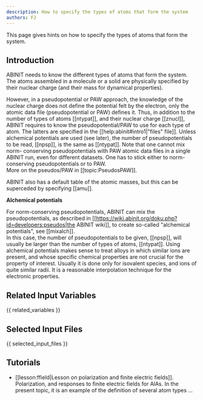 ```yaml
---
description: How to specify the types of atoms that form the system
authors: FJ
---
```

<!--- This is the source file for this topics. Can be edited. -->

This page gives hints on how to specify the types of atoms that form the system.

## Introduction

ABINIT needs to know the different types of atoms that form the system.
The atoms assembled in a molecule or a solid are physically specified by their
nuclear charge (and their mass for dynamical properties).

However, in a pseudopotential or PAW approach, the knowledge of the nuclear
charge does not define the potential felt by the electron, only the atomic
data file (pseudopotential or PAW) defines it. Thus, in addition to the number
of types of atoms [[ntypat]], and their nuclear charge [[znucl]], ABINIT
requires to know the pseudopotential/PAW to use for each type of atom. The
latters are specified in the [[help:abinit#intro1|"files" file]]. Unless
alchemical potentials are used (see later), the number of pseudopotentials to
be read, [[npsp]], is the same as [[ntypat]]. Note that one cannot mix norm-
conserving pseudopotentials with PAW atomic data files in a single ABINIT run,
even for different datasets. One has to stick either to norm-conserving
pseudopotentials or to PAW.  
More on the pseudos/PAW in [[topic:PseudosPAW]].

ABINIT also has a default table of the atomic masses, but this can be
superceded by specifying [[amu]].

**Alchemical potentials**

For norm-conserving pseudopotentials, ABINIT can mix the pseudopotentials, as
described in [[https://wiki.abinit.org/doku.php?id=developers:pseudos|the ABINIT wiki]], 
to create so-called "alchemical potentials", see [[mixalch]].  
In this case, the number of pseudopotentials to be given, [[npsp]], will
usually be larger than the number of types of atoms, [[ntypat]]. Using
alchemical potentials makes sense to treat alloys in which similar ions are
present, and whose specific chemical properties are not crucial for the
property of interest. Usually it is done only for isovalent species, and ions
of quite similar radii. It is a reasonable interpolation technique for the
electronic properties.



## Related Input Variables

{{ related_variables }}

## Selected Input Files

{{ selected_input_files }}

## Tutorials

* [[lesson:ffield|Lesson on polarization and finite electric fields]]. Polarization, and responses to finite electric fields for AlAs. In the present topic, it is an example of the definition of several atom types ... 

